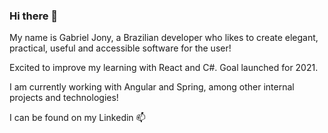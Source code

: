 ### Hi there 👋

My name is Gabriel Jony, a Brazilian developer who likes to create elegant, practical, useful and accessible software for the user!

Excited to improve my learning with React and C#. Goal launched for 2021.

I am currently working with Angular and Spring, among other internal projects and technologies!

I can be found on my Linkedin 📫

<!--
**gabrieljony/gabrieljony** is a ✨ _special_ ✨ repository because its `README.md` (this file) appears on your GitHub profile.

Here are some ideas to get you started:

- 🔭 I’m currently working on ...
- 🌱 I’m currently learning ...
- 👯 I’m looking to collaborate on ...
- 🤔 I’m looking for help with ...
- 💬 Ask me about ...
- 📫 How to reach me: ...
- 😄 Pronouns: ...
- ⚡ Fun fact: ...
-->
